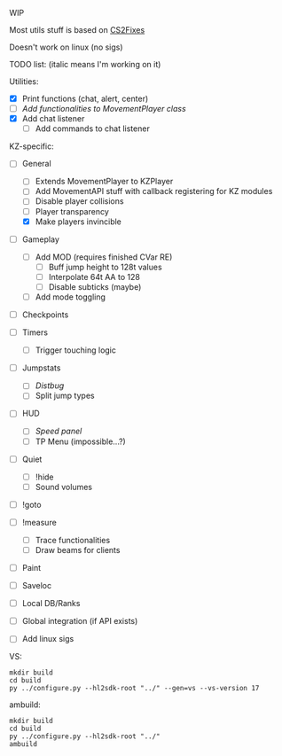 WIP

Most utils stuff is based on [CS2Fixes](https://github.com/Source2ZE/CS2Fixes/)

Doesn't work on linux (no sigs)


TODO list: (italic means I'm working on it)

Utilities:
- [x] Print functions (chat, alert, center)
- [ ] *Add functionalities to MovementPlayer class*
- [x] Add chat listener
	- [ ] Add commands to chat listener

KZ-specific:
- [ ] General
	- [ ] Extends MovementPlayer to KZPlayer
	- [ ] Add MovementAPI stuff with callback registering for KZ modules
	- [ ] Disable player collisions
	- [ ] Player transparency
	- [x] Make players invincible
- [ ] Gameplay
	- [ ] Add MOD (requires finished CVar RE)
		- [ ] Buff jump height to 128t values
		- [ ] Interpolate 64t AA to 128
		- [ ] Disable subticks (maybe)
	- [ ] Add mode toggling
- [ ] Checkpoints
- [ ] Timers
	- [ ] Trigger touching logic
- [ ] Jumpstats
	- [ ] *Distbug*
	- [ ] Split jump types
- [ ] HUD
	- [ ] *Speed panel*
	- [ ] TP Menu (impossible...?)
- [ ] Quiet
	- [ ] !hide
	- [ ] Sound volumes
- [ ] !goto
- [ ] !measure
	- [ ] Trace functionalities
	- [ ] Draw beams for clients
- [ ] Paint
- [ ] Saveloc
- [ ] Local DB/Ranks
- [ ] Global integration (if API exists)
- [ ] Add linux sigs


VS: 
```
mkdir build
cd build
py ../configure.py --hl2sdk-root "../" --gen=vs --vs-version 17
``` 

ambuild:
```
mkdir build
cd build
py ../configure.py --hl2sdk-root "../"
ambuild
``` 
